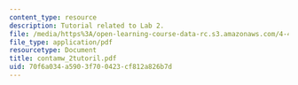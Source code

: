 ```yaml
---
content_type: resource
description: Tutorial related to Lab 2.
file: /media/https%3A/open-learning-course-data-rc.s3.amazonaws.com/4-411-building-technology-laboratory-spring-2004/70f6a034a5903f700423cf812a826b7d_contamw_2tutoril.pdf
file_type: application/pdf
resourcetype: Document
title: contamw_2tutoril.pdf
uid: 70f6a034-a590-3f70-0423-cf812a826b7d
---
```

